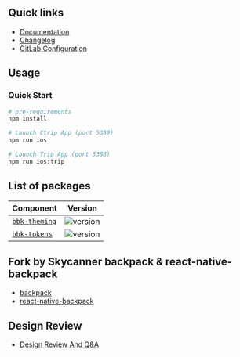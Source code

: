 
## Quick links
- [Documentation](https://backpack.github.io/)
- [Changelog](./documents/CHANGELOG.md)
- [GitLab Configuration](./documents/GITLAB-CONFIGURATION.md)

## Usage

### Quick Start

```sh
# pre-requirements
npm install

# Launch Ctrip App (port 5389)
npm run ios

# Launch Trip App (port 5388)
npm run ios:trip

```



## List of packages

| Component | Version |
|--------|-------|
| [`bbk-theming`](/packages/bbk-theming) | ![version](http://npm.release.ctripcorp.com/badge/v/@ctrip/bbk-theming.svg?style=flat-square)
| [`bbk-tokens`](/packages/bbk-tokens) |![version](http://npm.release.ctripcorp.com/badge/v/@ctrip/bbk-tokens.svg?style=flat-square)


## Fork by Skycanner backpack & react-native-backpack
- [backpack](https://github.com/Skyscanner/backpack)    
- [react-native-backpack](https://github.com/Skyscanner/backpack-react-native)


## Design Review
- [Design Review And Q&A](http://conf.ctripcorp.com/display/CAR/App-Three-In-One+Design+Review)    
